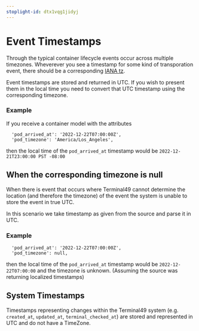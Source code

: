 ```yaml
---
stoplight-id: dtx1vqg1jidyj
---
```


# Event Timestamps
Through the typical container lifecycle events occur across multiple timezones. Wheverever you see a timestamp for some kind of transporation event, there should be a corresponding [IANA tz](https://www.iana.org/time-zones).

Event timestamps are stored and returned in UTC. If you wish to present them in the local time you need to convert that UTC timestamp using the corresponding timezone.

### Example

If you receive a container model with the  attributes 
```
  'pod_arrived_at': '2022-12-22T07:00:00Z',
  'pod_timezone': 'America/Los_Angeles',
```
then the local time of the `pod_arrived_at` timestamp would be `2022-12-21T23:00:00 PST -08:00`


## When the corresponding timezone is null
When there is event that occurs where Terminal49 cannot determine the location (and therefore the timezone) of the event the system is unable to store the event in true UTC.

In this scenario we take timestamp as given from the source and parse it in UTC. 

### Example
```
  'pod_arrived_at': '2022-12-22T07:00:00Z',
  'pod_timezone': null,
```

then the local time of the `pod_arrived_at` timestamp would be `2022-12-22T07:00:00` and the timezone is unknown. (Assuming the source was returning localized timestamps)



## System Timestamps
Timestamps representing changes within the Terminal49 system (e.g. `created_at`, `updated_at`, `terminal_checked_at`) are stored and represented in UTC and do not have a TimeZone.
